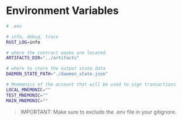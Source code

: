 # Environment Variables

```bash
# .env

# info, debug, trace
RUST_LOG=info

# where the contract wasms are located
ARTIFACTS_DIR="../artifacts"

# where to store the output state data
DAEMON_STATE_PATH="./daemon_state.json"

# Mnemonics of the account that will be used to sign transactions
LOCAL_MNEMONIC=""
TEST_MNEMONIC=""
MAIN_MNEMONIC=""
```

> IMPORTANT: Make sure to exclude the .env file in your gitignore.